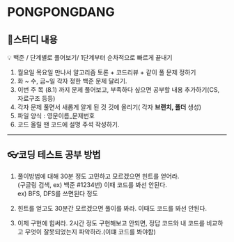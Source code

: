 # PONGPONGDANG
## 📕스터디 내용


💡 백준 / 단계별로 풀어보기/ 1단계부터 순차적으로 빠르게 끝내기


1. 월요일 목요일 만나서 알고리즘 토론 + 코드리뷰 + 같이 풀 문제 정하기
2. 화 ~ 수, 금~일 각자 정한 백준 문제 달리기.
3. 이번 주 목 (8.1) 까지 문제 풀어보고, 부족하다 싶으면 공부할 내용 추가하기(CS, 자료구조 등등)
4. 각자 문제 풀면서 새롭게 알게 된 것 깃에 올리기( 각자 **브랜치, 폴더** 생성) 
5. 파일 양식 : 영문이름_문제번호
6. 코드 올릴 땐 코드에 설명 주석 작성하기.

---

## 👓코딩 테스트 공부 방법

1. 풀이방법에 대해 30분 정도 고민하고 모르겠으면 힌트를 얻어라.<br>
(구글링 검색, ex) 백준 #1234번) 이때 코드를 봐선 안된다.<br>
ex) BFS, DFS를 쓰면된다 정도

2. 힌트를 얻고도 30분간 모르겠으면 풀이를 봐라. 이때도 코드를 봐선 안된다.
3. 이제 구현에 힘써라. 2시간 정도 구현해보고 안되면, 정답 코드와 내 코드를 비교하고 무엇이 잘못되었는지 파악하라.(이떄 코드를 봐야함)
